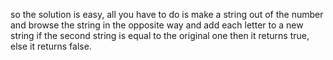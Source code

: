 so the solution is easy, all you have to do is make a string out of the number and browse the string in the opposite way and add each letter to a new string
if the second string is equal to the original one then it returns true, else it returns false.